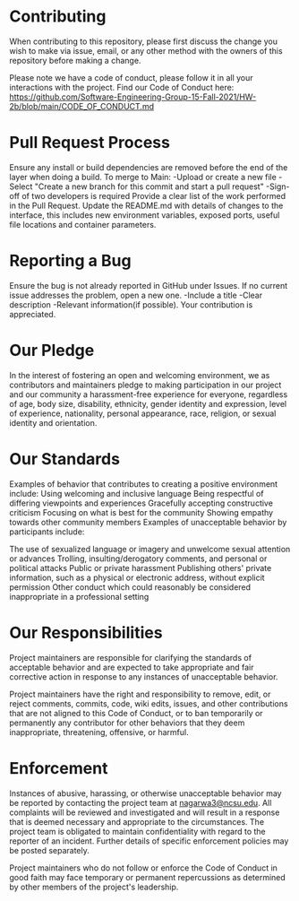 # Contributing

When contributing to this repository, please first discuss the change you wish to make via issue, email, or any other method with the owners of this repository before making a change.

Please note we have a code of conduct, please follow it in all your interactions with the project. Find our Code of Conduct here: https://github.com/Software-Engineering-Group-15-Fall-2021/HW-2b/blob/main/CODE_OF_CONDUCT.md

# Pull Request Process

Ensure any install or build dependencies are removed before the end of the layer when doing a build.
To merge to Main: -Upload or create a new file -Select "Create a new branch for this commit and start a pull request" -Sign-off of two developers is required
Provide a clear list of the work performed in the Pull Request.
Update the README.md with details of changes to the interface, this includes new environment variables, exposed ports, useful file locations and container parameters.

# Reporting a Bug

Ensure the bug is not already reported in GitHub under Issues.
If no current issue addresses the problem, open a new one. -Include a title -Clear description -Relevant information(if possible).
Your contribution is appreciated.


# Our Pledge

In the interest of fostering an open and welcoming environment, we as contributors and maintainers pledge to making participation in our project and our community a harassment-free experience for everyone, regardless of age, body size, disability, ethnicity, gender identity and expression, level of experience, nationality, personal appearance, race, religion, or sexual identity and orientation.

# Our Standards
Examples of behavior that contributes to creating a positive environment include:
Using welcoming and inclusive language
Being respectful of differing viewpoints and experiences
Gracefully accepting constructive criticism
Focusing on what is best for the community
Showing empathy towards other community members
Examples of unacceptable behavior by participants include:

The use of sexualized language or imagery and unwelcome sexual attention or advances
Trolling, insulting/derogatory comments, and personal or political attacks
Public or private harassment
Publishing others' private information, such as a physical or electronic address, without explicit permission
Other conduct which could reasonably be considered inappropriate in a professional setting

# Our Responsibilities
Project maintainers are responsible for clarifying the standards of acceptable behavior and are expected to take appropriate and fair corrective action in response to any instances of unacceptable behavior.

Project maintainers have the right and responsibility to remove, edit, or reject comments, commits, code, wiki edits, issues, and other contributions that are not aligned to this Code of Conduct, or to ban temporarily or permanently any contributor for other behaviors that they deem inappropriate, threatening, offensive, or harmful.

# Enforcement
Instances of abusive, harassing, or otherwise unacceptable behavior may be reported by contacting the project team at nagarwa3@ncsu.edu. All complaints will be reviewed and investigated and will result in a response that is deemed necessary and appropriate to the circumstances. The project team is obligated to maintain confidentiality with regard to the reporter of an incident. Further details of specific enforcement policies may be posted separately.

Project maintainers who do not follow or enforce the Code of Conduct in good faith may face temporary or permanent repercussions as determined by other members of the project's leadership.
